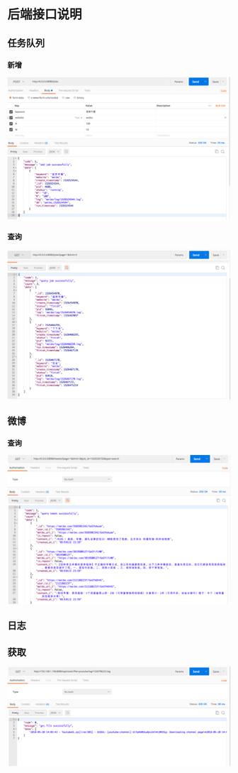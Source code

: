 # 后端接口说明

## 任务队列

### 新增

![](imgs/1.png)

### 查询

![](imgs/2.png)

## 微博

### 查询

![](imgs/3.png)

## 日志

## 获取

![](imgs/4.png)
